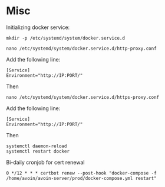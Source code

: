 # Misc

Initializing docker service:

    mkdir -p /etc/systemd/system/docker.service.d

    nano /etc/systemd/system/docker.service.d/http-proxy.conf 

Add the following line:

    [Service]  
    Environment="http://IP:PORT/"
    
Then

    nano /etc/systemd/system/docker.service.d/https-proxy.conf 
Add the following line:

    [Service]
    Environment="http://IP:PORT/"

Then

    systemctl daemon-reload
    systemctl restart docker


Bi-daily cronjob for cert renewal
    
    0 */12 * * * certbot renew --post-hook "docker-compose -f /home/avoin/avoin-server/prod/docker-compose.yml restart"
